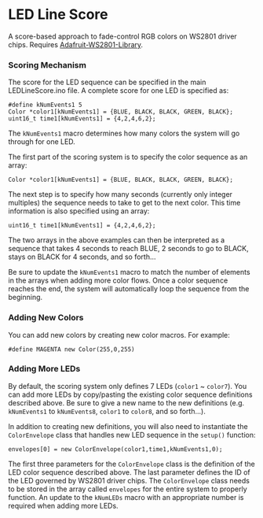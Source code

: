 # LED Line Score

A score-based approach to fade-control RGB colors on WS2801 driver chips. Requires [Adafruit-WS2801-Library](https://github.com/adafruit/Adafruit-WS2801-Library). 

### Scoring Mechanism

The score for the LED sequence can be specified in the main LEDLineScore.ino file. A complete score for one LED is specified as:

    #define kNumEvents1 5
    Color *color1[kNumEvents1] = {BLUE, BLACK, BLACK, GREEN, BLACK};
    uint16_t time1[kNumEvents1] = {4,2,4,6,2};

The `kNumEvents1` macro determines how many colors the system will go through for one LED.

The first part of the scoring system is to specify the color sequence as an array:

    Color *color1[kNumEvents1] = {BLUE, BLACK, BLACK, GREEN, BLACK};

The next step is to specify how many seconds (currently only integer multiples) the sequence needs to take to get to the next color. This time information is also specified using an array:

    uint16_t time1[kNumEvents1] = {4,2,4,6,2};
    
The two arrays in the above examples can then be interpreted as a sequence that takes 4 seconds to reach BLUE, 2 seconds to go to BLACK, stays on BLACK for 4 seconds, and so forth... 

Be sure to update the `kNumEvents1` macro to match the number of elements in the arrays when adding more color flows. Once a color sequence reaches the end, the system will automatically loop the sequence from the beginning.

### Adding New Colors

You can add new colors by creating new color macros. For example:

    #define MAGENTA new Color(255,0,255)
    
### Adding More LEDs

By default, the scoring system only defines 7 LEDs (`color1` ~ `color7`). You can add more LEDs by copy/pasting the existing color sequence definitions described above. Be sure to give a new name to the new definitions (e.g. `kNumEvents1` to `kNumEvents8`, `color1` to `color8`, and so forth...). 

In addition to creating new definitions, you will also need to instantiate the `ColorEnvelope` class that handles new LED sequence in the `setup()` function:

    envelopes[0] = new ColorEnvelope(color1,time1,kNumEvents1,0);

The first three parameters for the `ColorEnvelope` class is the definition of the LED color sequence described above. The last parameter defines the ID of the LED governed by WS2801 driver chips. The `ColorEnvelope` class needs to be stored in the array called `envelopes` for the entire system to properly function. An update to the `kNumLEDs` macro with an appropriate number is required when adding more LEDs.